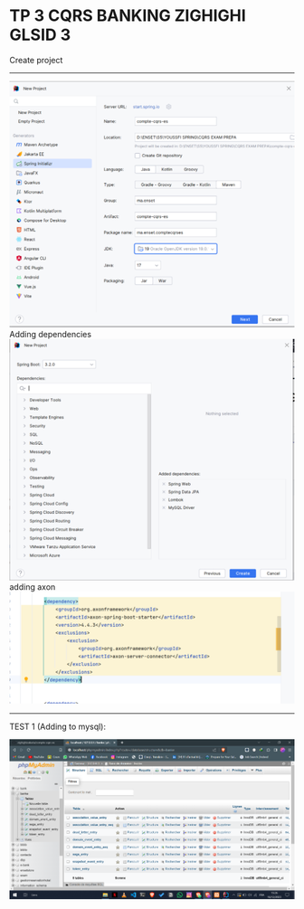 # TP 3 CQRS BANKING ZIGHIGHI GLSID 3
Create project

------------
![Screenshot_8.png](screens%2FScreenshot_8.png)
Adding dependencies
![Screenshot_1.png](screens%2FScreenshot_1.png)
adding axon
![Screenshot_2.png](screens%2FScreenshot_2.png)

--------------

TEST 1 (Adding to mysql): 

![Screenshot_3.png](screens%2FScreenshot_3.png)

